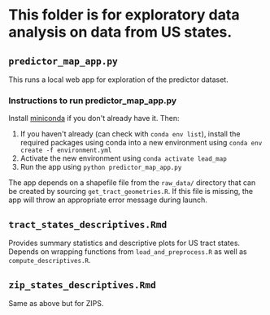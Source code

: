# This folder is for exploratory data analysis on data from US states.

## `predictor_map_app.py`
This runs a local web app for exploration of the predictor dataset.
### Instructions to run predictor_map_app.py
Install [miniconda](https://docs.conda.io/en/latest/miniconda.html) if you don't already have it. Then:
1. If you haven't already (can check with `conda env list`), install the required packages using conda into a new environment using `conda env create -f environment.yml`
2. Activate the new environment using `conda activate lead_map`
3. Run the app using `python predictor_map_app.py`

The app depends on a shapefile file from the `raw_data/` directory that can be created by sourcing `get_tract_geometries.R`. If this file is missing, the app will throw an appropriate error message during launch.

## `tract_states_descriptives.Rmd`

Provides summary statistics and descriptive plots for US tract states. Depends on wrapping functions from `load_and_preprocess.R` as well as `compute_descriptives.R`.

## `zip_states_descriptives.Rmd`

Same as above but for ZIPS.